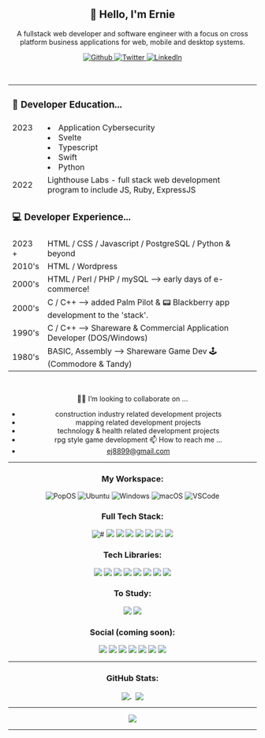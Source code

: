 <div align="center">
  
  <h2>👋 Hello, I'm Ernie</h2>
  <p>
    A fullstack web developer and software engineer with a focus on cross platform business applications for web, mobile and desktop systems.
  </p>
  <div align="right">
    <p align="center">
      <a href="https://github.com/ej8899" target="_blank"><img alt="Github" src="https://img.shields.io/badge/GitHub-%2312100E.svg?&style=for-the-badge&logo=Github&logoColor=white" />
      </a> 
      <a href="https://twitter.com/ejdevscom" target="_blank"><img alt="Twitter" src="https://img.shields.io/badge/twitter-%231DA1F2.svg?&style=for-the-badge&logo=twitter&logoColor=white" />
      </a> 
      <a href="https://www.linkedin.com/in/ernie-johnson" target="_blank"><img alt="LinkedIn" src="https://img.shields.io/badge/linkedin-%230077B5.svg?&style=for-the-badge&logo=linkedin&logoColor=white" />
      </a>
    </p>  
  </div>
</div>


<br />

<div align="center">


<table width=70%>
      <tr><td colspan=2 align=left valign=center><h3>🌱  Developer Education...</h3></td></tr>
    <tr><td valign=top>2023</td><td>
      <li>Application Cybersecurity
      <li>Svelte
      <li>Typescript
      <li>Swift
      <li>Python
    </td></tr>
    <tr><td>2022</td><td>Lighthouse Labs - full stack web development program to include JS, Ruby, ExpressJS</td></tr>
    <tr><td colspan=2 align=left valign=center><h3>💻 Developer Experience...</h3></td></tr>
    <tr><td>2023 +</td><td>HTML / CSS / Javascript / PostgreSQL / Python & beyond</td></tr>
    <tr><td>2010's</td><td>HTML / Wordpress</td></tr>
    <tr><td>2000's</td><td>HTML / Perl / PHP / mySQL --> early days of e-commerce!</td></tr>
    <tr><td>2000's</td><td>C / C++ --> added Palm Pilot & 📟 Blackberry app development to the 'stack'.</td></tr>
    <tr><td>1990's</td><td>C / C++ --> Shareware & Commercial Application Developer (DOS/Windows)</td></tr>
    <tr><td>1980's</td><td>BASIC, Assembly --> Shareware Game Dev 🕹️ (Commodore & Tandy) </td></tr>
</table>

<br />

 👷‍♂️ I’m looking to collaborate on ... 
  - construction industry related development projects
  - mapping related development projects
  - technology & health related development projects
  - rpg style game development
 📫 How to reach me ... 
  - ej8899@gmail.com

---

<div>
    <h3>My Workspace:</h3>
       <img alt="PopOS" src="https://img.shields.io/badge/Pop!_OS-48B9C7?style=for-the-badge&logo=Pop!_OS&logoColor=white" /> 
       <img alt="Ubuntu" src="https://img.shields.io/badge/Ubuntu-E95420?style=for-the-badge&logo=ubuntu&logoColor=white" /> 
       <img alt="Windows" src="https://img.shields.io/badge/Windows-0078D6?style=for-the-badge&logo=windows&logoColor=white" /> 
       <img alt="macOS" src="https://img.shields.io/badge/mac%20os-000000?style=for-the-badge&logo=apple&logoColor=white" />
       <img alt="VSCode" src="https://img.shields.io/badge/VSCode-0078D4?style=for-the-badge&logo=visual%20studio%20code&logoColor=white" />
  </div>
  

### Full Tech Stack:  ###
![#](https://img.shields.io/badge/C-00599C?style=for-the-badge&logo=c&logoColor=white) ![](https://img.shields.io/badge/C%2B%2B-00599C?style=for-the-badge&logo=c%2B%2B&logoColor=white) ![](https://img.shields.io/badge/HTML5-E34F26?style=for-the-badge&logo=html5&logoColor=white) ![](https://img.shields.io/badge/JavaScript-323330?style=for-the-badge&logo=javascript&logoColor=F7DF1E) ![](https://img.shields.io/badge/PHP-777BB4?style=for-the-badge&logo=php&logoColor=white) ![](https://img.shields.io/badge/Perl-39457E?style=for-the-badge&logo=perl&logoColor=white) ![](https://img.shields.io/badge/CSS3-1572B6?style=for-the-badge&logo=css3&logoColor=white) ![](https://img.shields.io/badge/Markdown-000000?style=for-the-badge&logo=markdown&logoColor=white)

### Tech Libraries:  ###
![](https://img.shields.io/badge/Bootstrap-563D7C?style=for-the-badge&logo=bootstrap&logoColor=white) ![](https://img.shields.io/badge/chai-A30701?style=for-the-badge&logo=chai&logoColor=white) ![](https://img.shields.io/badge/Express.js-000000?style=for-the-badge&logo=express&logoColor=white) ![](https://img.shields.io/badge/Font_Awesome-339AF0?style=for-the-badge&logo=fontawesome&logoColor=white) ![](https://img.shields.io/badge/Mocha-8D6748?style=for-the-badge&logo=Mocha&logoColor=white) ![](https://img.shields.io/badge/Node.js-339933?style=for-the-badge&logo=nodedotjs&logoColor=white)  ![](https://img.shields.io/badge/npm-CB3837?style=for-the-badge&logo=npm&logoColor=white) ![](https://img.shields.io/badge/MySQL-005C84?style=for-the-badge&logo=mysql&logoColor=white)

### To Study: ###
![](https://img.shields.io/badge/Vue.js-35495E?style=for-the-badge&logo=vuedotjs&logoColor=4FC08D) ![](https://img.shields.io/badge/PostgreSQL-316192?style=for-the-badge&logo=postgresql&logoColor=white)
<!--- https://github.com/alexandresanlim/Badges4-README.md-Profile#-languages- --->


### Social (coming soon): ### 
![](https://img.shields.io/badge/Gmail-D14836?style=for-the-badge&logo=gmail&logoColor=white) ![](https://img.shields.io/badge/Codewars-B1361E?style=for-the-badge&logo=Codewars&logoColor=white) ![](https://img.shields.io/badge/GitHub-100000?style=for-the-badge&logo=github&logoColor=white) ![](https://img.shields.io/badge/Facebook-1877F2?style=for-the-badge&logo=facebook&logoColor=white) ![](https://img.shields.io/badge/Instagram-E4405F?style=for-the-badge&logo=instagram&logoColor=white) ![](https://img.shields.io/badge/LinkedIn-0077B5?style=for-the-badge&logo=linkedin&logoColor=white) ![](https://img.shields.io/badge/Twitter-1DA1F2?style=for-the-badge&logo=twitter&logoColor=white)

---
### GitHub Stats:
<p align="center" width="100%">
       
<a href="https://github.com/ej8899">
  <img align="center" src="https://github-readme-stats.vercel.app/api?username=ej8899&theme=radical&hide_border=false&include_all_commits=true&count_private=true&layout=compact" />
</a>&nbsp;
<a href="https://github.com/ej8899">
  <img align="center" src="https://github-readme-stats.vercel.app/api/top-langs/?username=ej8899&theme=radical&hide_border=false&include_all_commits=false&count_private=true&layout=compact" />
</a>
</p>

---

<p align="center" width="100%">
    <img src="https://quotes-github-readme.vercel.app/api?type=horizontal&theme=radical">
</p>

---
</div>
<!---
![](https://github-readme-stats.vercel.app/api?username=ej8899&theme=synthwave&hide_border=false&include_all_commits=false&count_private=true)<br/>

![](https://github-readme-stats.vercel.app/api/top-langs/?username=ej8899&theme=synthwave&hide_border=false&include_all_commits=false&count_private=true&layout=compact)
--->



<!---
![](https://github-readme-streak-stats.herokuapp.com/?user=ej8899&theme=synthwave&hide_border=false)<br/>

ej8899/ej8899 is a ✨ special ✨ repository because its `README.md` (this file) appears on your GitHub profile.
You can click the Preview link to take a look at your changes.
--->
